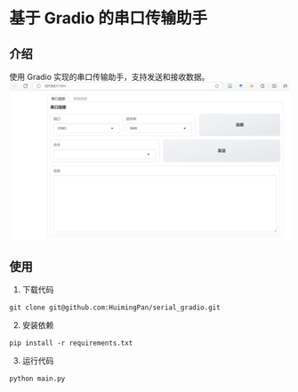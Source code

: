 # 基于 Gradio 的串口传输助手

## 介绍
使用 Gradio 实现的串口传输助手，支持发送和接收数据。
![Scrrenshot](./screenshot.jpg)

## 使用
1. 下载代码 
```shell
git clone git@github.com:HuimingPan/serial_gradio.git
```
2. 安装依赖
```shell
pip install -r requirements.txt
```
3. 运行代码
```shell
python main.py
```
